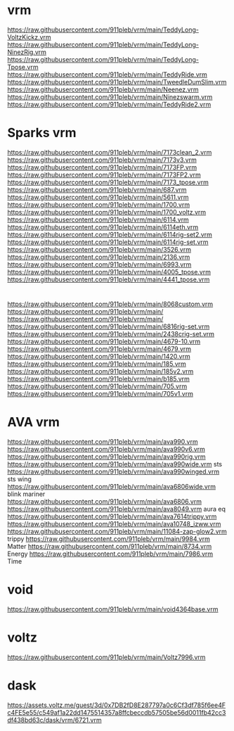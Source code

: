 # vrm
https://raw.githubusercontent.com/911pleb/vrm/main/TeddyLong-VoltzKickz.vrm
https://raw.githubusercontent.com/911pleb/vrm/main/TeddyLong-NinezRig.vrm
https://raw.githubusercontent.com/911pleb/vrm/main/TeddyLong-Tpose.vrm
https://raw.githubusercontent.com/911pleb/vrm/main/TeddyRide.vrm
https://raw.githubusercontent.com/911pleb/vrm/main/TweedleDumSlim.vrm
https://raw.githubusercontent.com/911pleb/vrm/main/Neenez.vrm
https://raw.githubusercontent.com/911pleb/vrm/main/Ninezswarm.vrm
https://raw.githubusercontent.com/911pleb/vrm/main/TeddyRide2.vrm

# Sparks vrm
https://raw.githubusercontent.com/911pleb/vrm/main/7173clean_2.vrm
https://raw.githubusercontent.com/911pleb/vrm/main/7173v3.vrm
https://raw.githubusercontent.com/911pleb/vrm/main/7173FP.vrm
https://raw.githubusercontent.com/911pleb/vrm/main/7173FP2.vrm
https://raw.githubusercontent.com/911pleb/vrm/main/7173_tpose.vrm
https://raw.githubusercontent.com/911pleb/vrm/main/687.vrm
https://raw.githubusercontent.com/911pleb/vrm/main/5611.vrm
https://raw.githubusercontent.com/911pleb/vrm/main/1700.vrm
https://raw.githubusercontent.com/911pleb/vrm/main/1700_voltz.vrm
https://raw.githubusercontent.com/911pleb/vrm/main/6114.vrm
https://raw.githubusercontent.com/911pleb/vrm/main/6114eth.vrm
https://raw.githubusercontent.com/911pleb/vrm/main/6114rig-set2.vrm
https://raw.githubusercontent.com/911pleb/vrm/main/6114rig-set.vrm
https://raw.githubusercontent.com/911pleb/vrm/main/3526.vrm
https://raw.githubusercontent.com/911pleb/vrm/main/2136.vrm
https://raw.githubusercontent.com/911pleb/vrm/main/6993.vrm
https://raw.githubusercontent.com/911pleb/vrm/main/4005_tpose.vrm
https://raw.githubusercontent.com/911pleb/vrm/main/4441_tpose.vrm
#
https://raw.githubusercontent.com/911pleb/vrm/main/8068custom.vrm
https://raw.githubusercontent.com/911pleb/vrm/main/
https://raw.githubusercontent.com/911pleb/vrm/main/
https://raw.githubusercontent.com/911pleb/vrm/main/6816rig-set.vrm
https://raw.githubusercontent.com/911pleb/vrm/main/2438crig-set.vrm
https://raw.githubusercontent.com/911pleb/vrm/main/4679-10.vrm
https://raw.githubusercontent.com/911pleb/vrm/main/4679.vrm
https://raw.githubusercontent.com/911pleb/vrm/main/1420.vrm
https://raw.githubusercontent.com/911pleb/vrm/main/185.vrm
https://raw.githubusercontent.com/911pleb/vrm/main/185v2.vrm
https://raw.githubusercontent.com/911pleb/vrm/main/b185.vrm
https://raw.githubusercontent.com/911pleb/vrm/main/705.vrm
https://raw.githubusercontent.com/911pleb/vrm/main/705v1.vrm

# AVA vrm
https://raw.githubusercontent.com/911pleb/vrm/main/ava990.vrm
https://raw.githubusercontent.com/911pleb/vrm/main/ava990v6.vrm
https://raw.githubusercontent.com/911pleb/vrm/main/ava990rig.vrm
https://raw.githubusercontent.com/911pleb/vrm/main/ava990wide.vrm     sts
https://raw.githubusercontent.com/911pleb/vrm/main/ava990winged.vrm     sts wing
https://raw.githubusercontent.com/911pleb/vrm/main/ava6806wide.vrm    blink mariner
https://raw.githubusercontent.com/911pleb/vrm/main/ava6806.vrm
https://raw.githubusercontent.com/911pleb/vrm/main/ava8049.vrm      aura eq
https://raw.githubusercontent.com/911pleb/vrm/main/ava7614trippy.vrm
https://raw.githubusercontent.com/911pleb/vrm/main/ava10748_izww.vrm
https://raw.githubusercontent.com/911pleb/vrm/main/11084-zap-glow2.vrm trippy
https://raw.githubusercontent.com/911pleb/vrm/main/9984.vrm Matter
https://raw.githubusercontent.com/911pleb/vrm/main/8734.vrm Energy
https://raw.githubusercontent.com/911pleb/vrm/main/7986.vrm Time

# void
https://raw.githubusercontent.com/911pleb/vrm/main/void4364base.vrm

# voltz
https://raw.githubusercontent.com/911pleb/vrm/main/Voltz7996.vrm

# dask
https://assets.voltz.me/guest/3d/0x7DB2fD8E287797a0c6Cf3df785f6ee4Fc4FE5e55/c549af1a22dd1475514357a8ffcbeccdb57505be56d0011fb42cc3df438bd63c/dask/vrm/6721.vrm
